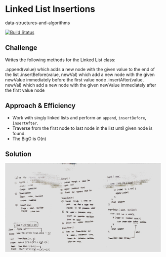 # Linked List Insertions
data-structures-and-algorithms

[![Build Status](https://travis-ci.com/Alwynblake/401n12-data-structures-and-algorithms.svg?branch=master)](https://travis-ci.com/Alwynblake/401n12-data-structures-and-algorithms)

## Challenge

Writes the following methods for the Linked List class:

.append(value) which adds a new node with the given value to the end of the list
.insertBefore(value, newVal) which add a new node with the given newValue immediately before the first value node
.insertAfter(value, newVal) which add a new node with the given newValue immediately after the first value node
## Approach & Efficiency
* Work with singly linked lists and perform an `append`, `insertBefore`, `insertAfter`.
* Traverse from the first node to last node in the list until given node is found.
* The BigO is O(n)

## Solution
![](../assets/ll_insertions.jpg)